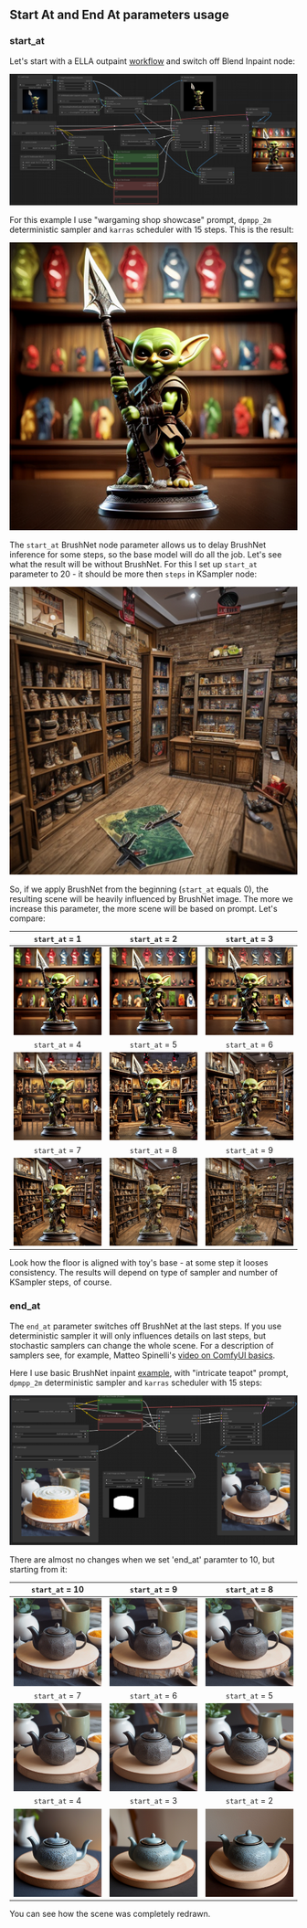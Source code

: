 ## Start At and End At parameters usage

### start_at

Let's start with a ELLA outpaint [workflow](example/BrushNet_with_ELLA.json) and switch off Blend Inpaint node:

![example workflow](example/params1.png?raw=true)

For this example I use "wargaming shop showcase" prompt, `dpmpp_2m` deterministic sampler and `karras` scheduler with 15 steps. This is the result:

![goblin in the shop](example/params2.png?raw=true)

The `start_at` BrushNet node parameter allows us to delay BrushNet inference for some steps, so the base model will do all the job. Let's see what the result will be without BrushNet. For this I set up `start_at` parameter to 20 - it should be more then `steps` in KSampler node:

![the shop](example/params3.png?raw=true)

So, if we apply BrushNet from the beginning (`start_at` equals 0), the resulting scene will be heavily influenced by BrushNet image. The more we increase this parameter, the more scene will be based on prompt. Let's compare:

| `start_at` = 1 | `start_at` = 2 | `start_at` = 3 | 
|:--------------:|:--------------:|:--------------:|
| ![p1](example/params4.png?raw=true) | ![p2](example/params5.png?raw=true) | ![p3](example/params6.png?raw=true) |
| `start_at` = 4 | `start_at` = 5 | `start_at` = 6 |
| ![p1](example/params7.png?raw=true) | ![p2](example/params8.png?raw=true) | ![p3](example/params9.png?raw=true) |
|  `start_at` = 7 |  `start_at` = 8 |  `start_at` = 9 |
| ![p1](example/params10.png?raw=true) | ![p2](example/params11.png?raw=true) | ![p3](example/params12.png?raw=true) |

Look how the floor is aligned with toy's base - at some step it looses consistency. The results will depend on type of sampler and number of KSampler steps, of course.

### end_at

The `end_at` parameter switches off BrushNet at the last steps. If you use deterministic sampler it will only influences details on last steps, but stochastic samplers can change the whole scene. For a description of samplers see, for example, Matteo Spinelli's [video on ComfyUI basics](https://youtu.be/_C7kR2TFIX0?t=516).

Here I use basic BrushNet inpaint [example](example/BrushNet_basic.json), with "intricate teapot" prompt, `dpmpp_2m` deterministic sampler and `karras` scheduler with 15 steps:

![example workflow](example/params13.png?raw=true)

There are almost no changes when we set 'end_at' paramter to 10, but starting from it:

| `start_at` = 10 | `start_at` = 9 | `start_at` = 8 | 
|:--------------:|:--------------:|:--------------:|
| ![p1](example/params14.png?raw=true) | ![p2](example/params15.png?raw=true) | ![p3](example/params16.png?raw=true) |
| `start_at` = 7 | `start_at` = 6 | `start_at` = 5 |
| ![p1](example/params17.png?raw=true) | ![p2](example/params18.png?raw=true) | ![p3](example/params19.png?raw=true) |
|  `start_at` = 4 |  `start_at` = 3 |  `start_at` = 2 |
| ![p1](example/params20.png?raw=true) | ![p2](example/params21.png?raw=true) | ![p3](example/params22.png?raw=true) |

You can see how the scene was completely redrawn.
